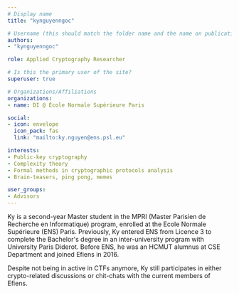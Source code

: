 ```yaml
---
# Display name
title: "kynguyenngoc"

# Username (this should match the folder name and the name on publications)
authors:
- "kynguyenngoc"

role: Applied Cryptography Researcher

# Is this the primary user of the site?
superuser: true

# Organizations/Affiliations
organizations:
- name: DI @ École Normale Supérieure Paris

social:
- icon: envelope
  icon_pack: fas
  link: "mailto:ky.nguyen@ens.psl.eu"

interests:
- Public-key cryptography
- Complexity theory
- Formal methods in cryptographic protocols analysis
- Brain-teasers, ping pong, memes

user_groups:
- Advisors
---
```


Ky is a second-year Master student in the MPRI (Master Parisien de Recherche en Informatique) program, enrolled at the Ecole Normale Supérieure (ENS) Paris. Previously, Ky entered ENS from Licence 3 to complete the Bachelor's degree in an inter-university program with University Paris Diderot. Before ENS, he was an HCMUT alumnus at CSE Department and joined Efiens in 2016.

Despite not being in active in CTFs anymore, Ky still participates in either crypto-related discussions or chit-chats with the current members of Efiens.
